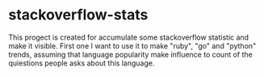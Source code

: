 stackoverflow-stats
===================

This progect is created for accumulate some stackoverflow statistic and make it visible.
First one I want to use it to make "ruby", "go" and "python" trends, assuming that language popularity make influence to count of the quiestions people asks about this language.
